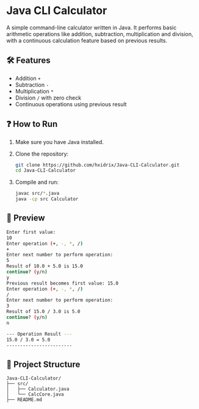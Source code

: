 # Java CLI Calculator

A simple command-line calculator written in Java. It performs basic arithmetic operations like addition, subtraction, multiplication and division, with a continuous calculation feature based on previous results.

## 🛠 Features

- Addition `+`
- Subtraction `-`
- Multiplication `*`
- Division `/` with zero check
- Continuous operations using previous result

## ❓ How to Run

1. Make sure you have Java installed.
2. Clone the repository:
   
   ```bash
   git clone https://github.com/hxidrix/Java-CLI-Calculator.git
   cd Java-CLI-Calculator
   
4. Compile and run:

   ```bash
   javac src/*.java
   java -cp src Calculator

## 📸 Preview

   ```bash
  Enter first value: 
  10
  Enter operation (+, -, *, /)
  +
  Enter next number to perform operation: 
  5
  Result of 10.0 + 5.0 is 15.0
  continue? (y/n)
  y
  Previous result becomes first value: 15.0
  Enter operation (+, -, *, /)
  /
  Enter next number to perform operation: 
  3
  Result of 15.0 / 3.0 is 5.0
  continue? (y/n)
  n
  
  --- Operation Result ---
  15.0 / 3.0 = 5.0
  ------------------------
  ```

## 📁 Project Structure

```
Java-CLI-Calculator/
├── src/
│   ├── Calculator.java
│   └── CalcCore.java
├── README.md
```
